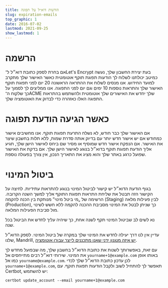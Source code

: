 ```yaml
---
title: הודעות דוא״ל על תפוגה
slug: expiration-emails
top_graphic: 1
date: 2016-07-02
lastmod: 2021-09-25
show_lastmod: 1
---
```



# הרשמה

אם בחרת לספק כתובת דוא״ל ל־Let's Encrypt בעת יצירת החשבון שלך, נעשה כמיטב יכולתנו לשלוח לך הודעות תפוגת תוקף אוטומטית כאשר האישור שלך מתקרב למועד החידוש. אנו מנסים לשלוח את ההתראה הראשונה 20 יום לפני תפוגת תוקף האישור שלך והתראות נוספות 10 ימים וגם יום לפני התפוגה. אנו ממליצים לך לסמוך על כך שלקוח ה־ACME שלך יחדש את האישורים שלך אוטומטית ולהשתמש בהתראות התפוגה האלו כאזהרה כדי לבדוק את האוטומציה שלך.

# כאשר הגיעה הודעת תפוגה

אם האישור שלך כבר חודש, לא נשלח התרעת תפוגת תוקף. אנו מחשיבים אישור כמחודש אם יש אישור חדש יותר עם בדיוק אותה סדרת שמות, ללא תלות בחשבון שיצר את האישור. אם הנפקת אישור חדש שמוסיף או מסיר שם ביחס לאישור הישן שלך, תגיע אליך הודעת תפוגת תוקף בדוא״ל בנוגע לאישור הישן שלך. אם בדקת את האישור שפועל כרגע באתר שלך והוא מציג את התאריך הנכון, אין צורך בפעולה נוספת.

# ביטול המינוי

בגוף הודעת הדוא״ל יש קישור לביטול המינוי בנוגע להתראות עתידיות. לחיצה על הקישור הזה תבטל את שליחת התראות תפוגת התוקף אליך למשך השנה הקרובה. הרשימה של „מי ביטל מינוי” מנותקת בין הכנה להקמה (Staging) לבין פעילות מלאה (Production), כך שניתן לבטל את המינוי מסביבת ההכנה להקמה ללא חשש לשינוי מול סביבת הפעילות המלאה.

נא לשים לב שביטול המינוי תקף לשנה אחת, כך שיהיה עליך לחדש את הביטול בכל שנה.

עדיין אין לנו דרך יעילה לחדש את המינוי שלך במקרה של ביטול המינוי. לספק הדוא״ל שלנו, Mandrill, [יש איזה מנגנון ידני שאנו מתכננים לייצר עבורו אוטומציה](https://mandrill.zendesk.com/hc/en-us/articles/360039299913).

עם זאת, באפשרותך לשנות את כתובת הדוא״ל בחשבון שלך, מה שבפועל מחדש לך את המינוי. שירותי דוא״ל רבים מתייחסים אל `yourname+1@example.com` באותו אופן כמו אל `yourname@example.com`. לכן עדכון כתובת הדוא״ל שלך לכדי `yourname+1@example.com`, תאפשר לך להתחיל לשוב ולקבל הודעות תפוגת תוקף. עם Certbot, יש להשתמש:

`certbot update_account --email yourname+1@example.com`

